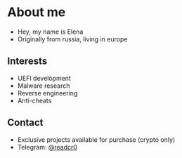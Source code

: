 # About me
- Hey, my name is Elena
- Originally from russia, living in europe

## Interests

- UEFI development  
- Malware research  
- Reverse engineering  
- Anti-cheats

## Contact

- Exclusive projects available for purchase (crypto only)  
- Telegram: [@readcr0](https://t.me/readcr0)
